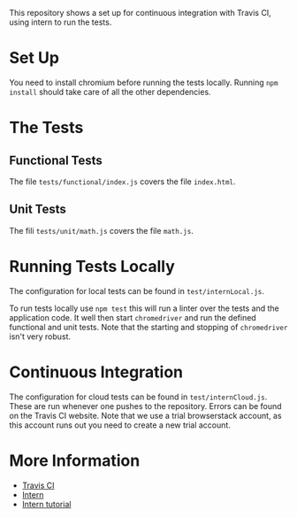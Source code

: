 This repository shows a set up for continuous integration with Travis CI, using intern to run the tests.

# Set Up
You need to install chromium before running the tests locally. Running ``npm install`` should take care of all the other dependencies.

# The Tests
## Functional Tests
The file ``tests/functional/index.js`` covers the file ``index.html``.

## Unit Tests
The fili ``tests/unit/math.js`` covers the file ``math.js``.

# Running Tests Locally
The configuration for local tests can be found in ``test/internLocal.js``.

To run tests locally use ``npm test`` this will run a linter over the tests and the application code. It well then start ``chromedriver`` and run the defined functional and unit tests. Note that the starting and stopping of ``chromedriver`` isn't very robust.

# Continuous Integration
The configuration for cloud tests can be found in ``test/internCloud.js``. These are run whenever one pushes to the repository. Errors can be found on the Travis CI website. Note that we use a trial browserstack account, as this account runs out you need to create a new trial account.

# More Information
* [Travis CI](https://travis-ci.org)
* [Intern](https://theintern.github.io)
* [Intern tutorial](https://github.com/theintern/intern-tutorial)

